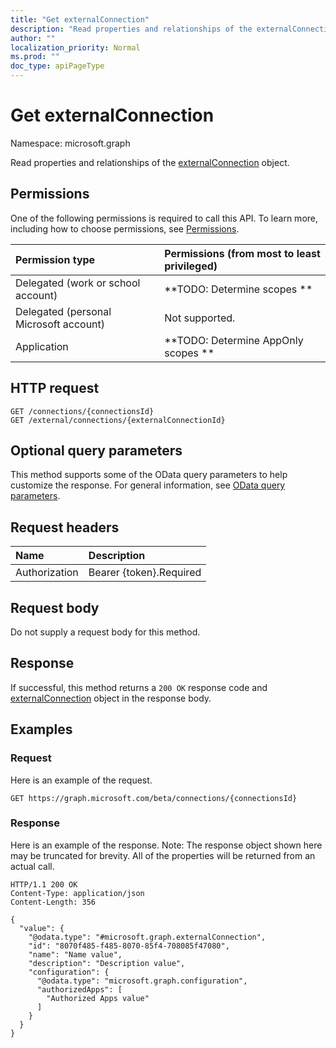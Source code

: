 ```yaml
---
title: "Get externalConnection"
description: "Read properties and relationships of the externalConnection object."
author: ""
localization_priority: Normal
ms.prod: ""
doc_type: apiPageType
---
```


# Get externalConnection

Namespace: microsoft.graph

Read properties and relationships of the [externalConnection](../resources/externalconnection.md) object.

## Permissions
One of the following permissions is required to call this API. To learn more, including how to choose permissions, see [Permissions](/concepts/permissions-reference.md).

|Permission type|Permissions (from most to least privileged)|
|:---|:---|
|Delegated (work or school account)|**TODO: Determine scopes **|
|Delegated (personal Microsoft account)|Not supported.|
|Application|**TODO: Determine AppOnly scopes **|

## HTTP request
<!-- {
  "blockType": "ignored"
}
-->
``` http
GET /connections/{connectionsId}
GET /external/connections/{externalConnectionId}
```

## Optional query parameters
This method supports some of the OData query parameters to help customize the response. For general information, see [OData query parameters](/graph/query-parameters).

## Request headers
|Name|Description|
|:---|:---|
|Authorization|Bearer {token}.Required|

## Request body
Do not supply a request body for this method.

## Response
If successful, this method returns a `200 OK` response code and [externalConnection](../resources/externalconnection.md) object in the response body.

## Examples

### Request
Here is an example of the request.
<!-- {
  "blockType": "request",
  "name": "get_externalconnection"
}
-->
``` http
GET https://graph.microsoft.com/beta/connections/{connectionsId}
```

### Response
Here is an example of the response. Note: The response object shown here may be truncated for brevity. All of the properties will be returned from an actual call.
<!-- {
  "blockType": "response",
  "truncated": true,
  "@odata.type": "microsoft.graph.externalConnection"
}
-->
``` http
HTTP/1.1 200 OK
Content-Type: application/json
Content-Length: 356

{
  "value": {
    "@odata.type": "#microsoft.graph.externalConnection",
    "id": "8070f485-f485-8070-85f4-708085f47080",
    "name": "Name value",
    "description": "Description value",
    "configuration": {
      "@odata.type": "microsoft.graph.configuration",
      "authorizedApps": [
        "Authorized Apps value"
      ]
    }
  }
}
```

